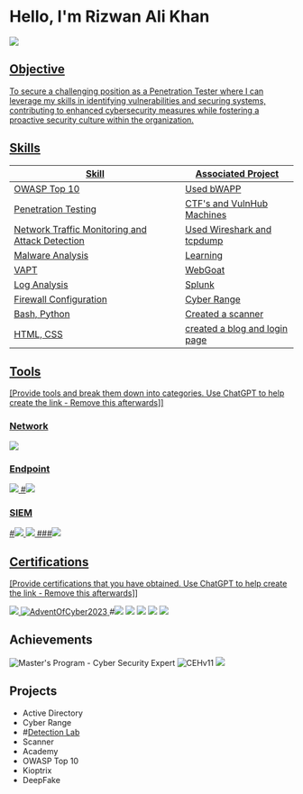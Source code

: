 # Hello, I'm Rizwan Ali Khan
<a href="https://www.linkedin.com/in/patanrizwanalikhan"/><img src="https://img.shields.io/badge/-LinkedIn-0072b1?&style=for-the-badge&logo=linkedin&logoColor=white" />

## Objective
To secure a challenging position as a Penetration Tester where I can leverage my skills in identifying vulnerabilities and securing systems, contributing to enhanced cybersecurity measures while fostering a proactive security culture within the organization.
## Skills

| Skill                                         | Associated Project         |
|-----------------------------------------------|----------------------------|
| OWASP Top 10          |Used bWAPP|
|Penetration Testing |CTF's and VulnHub Machines|
| Network Traffic Monitoring and Attack Detection |Used Wireshark and tcpdump |
| Malware Analysis                                | Learning|
| VAPT     | WebGoat|
| Log Analysis                 |Splunk |
| Firewall Configuration                         | Cyber Range |
| Bash, Python | Created a scanner |
| HTML, CSS                                       | created a blog and login page |

## Tools
[Provide tools and break them down into categories. Use ChatGPT to help create the link - Remove this afterwards]]

### Network
<div>
    <img src="https://img.shields.io/badge/-Wireshark-1679A7?&style=for-the-badge&logo=Wireshark&logoColor=white" />
</div>

### Endpoint
<div>
    <img src="https://img.shields.io/badge/-Microsoft_Defender_for_Endpoint-00A4EF?&style=for-the-badge&logo=Microsoft&logoColor=white" />
    #<img src="https://img.shields.io/badge/-Velociraptor-4B275F?&style=for-the-badge&logo=Velociraptor&logoColor=white" />
</div>

### SIEM
<div>
    #<img src="https://img.shields.io/badge/-Microsoft_Sentinel-0078D4?&style=for-the-badge&logo=Microsoft&logoColor=white" />
    <img src="https://img.shields.io/badge/-Splunk-000000?&style=for-the-badge&logo=Splunk&logoColor=white" />
    ###<img src="https://img.shields.io/badge/-Elastic-005571?&style=for-the-badge&logo=Elastic&logoColor=white" />
</div>

## Certifications
[Provide certifications that you have obtained. Use ChatGPT to help create the link - Remove this afterwards]]
<div>
<img src="https://img.shields.io/badge/-Security%2B-FF0000?&style=for-the-badge&logo=CompTIA&logoColor=white" />
    <a href="https://tryhackme.com/room/adventofcyber2023">
    <img src="https://img.shields.io/badge/-AdventOfCyber2023-007BFF?&style=for-the-badge&logo=TryHackMe&logoColor=white" alt="AdventOfCyber2023">
</a>
#<img src="https://img.shields.io/badge/-Certified%20Ethical%20Hacker-007BFF?style=for-the-badge&logo=EC-Council&logoColor=white" />
<img src="https://img.shields.io/badge/-CompTIA%20Security%2B%20%28701%29%20In%20Progress-007BFF?style=for-the-badge&logo=CompTIA&logoColor=white" />
<img src=" https://img.shields.io/badge/-Practical%20Ethical%20Hacking-007BFF?style=for-the-badge&logo=TryHackMe&logoColor=white" />
<img src=" https://img.shields.io/badge/-Cybersecurity%20Bootcamp%20Cohort%209-007BFF?style=for-the-badge&logo=CyberTalents&logoColor=white" />
<img src=" https://img.shields.io/badge/-Certified%20Penetration%20Testing%20Professional-007BFF?style=for-the-badge&logo=EC-Council&logoColor=white" />

</div>

## Achievements

<div>
<img src="https://img.shields.io/badge/Master's%20Program-Cyber%20Security%20Expert-808080?style=for-the-badge&logo=simplilearn&logoColor=white" alt="Master's Program - Cyber Security Expert"/>
<img src="https://img.shields.io/badge/-CEHv11-FF0000?style=for-the-badge&logo=ec-council&logoColor=white" alt="CEHv11"/>
<img src="https://img.shields.io/badge/-Certified%20Ethical%20Hacker-FF0000?style=for-the-badge&logo=EC-Council&logoColor=white"/>

</div>


## Projects
- Active Directory
- Cyber Range
- #<a href="https://rizwan-ali-khan.github.io/Detection-Lab/">Detection Lab</a>
- Scanner
- Academy
- OWASP Top 10
- Kioptrix
- DeepFake
